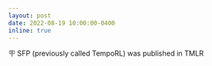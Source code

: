 ```yaml
---
layout: post
date: 2022-08-19 10:00:00-0400
inline: true
---
```

🪧 SFP (previously called TempoRL) was published in TMLR
